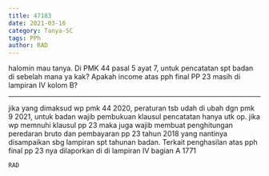```yaml
---
title: 47183
date: 2021-03-16
category: Tanya-SC
tags: PPh
author: RAD
---
```


halomin mau tanya. Di PMK 44 pasal 5 ayat 7, untuk pencatatan spt badan di sebelah mana ya kak? Apakah income atas pph final PP 23 masih di lampiran IV kolom B?

---

jika yang dimaksud wp pmk 44 2020, peraturan tsb udah di ubah dgn pmk 9 2021, untuk badan wajib pembukuan klausul pencatatan hanya utk op. jika wp memnuhi klausul pp 23 maka juga wajib membuat penghitungan peredaran bruto dan pembayaran pp 23 tahun 2018 yang nantinya disampaikan sbg lampiran spt tahunan badan. Terkait penghasilan atas pph final pp 23 nya dilaporkan di di lampiran IV bagian A 1771

`RAD`

